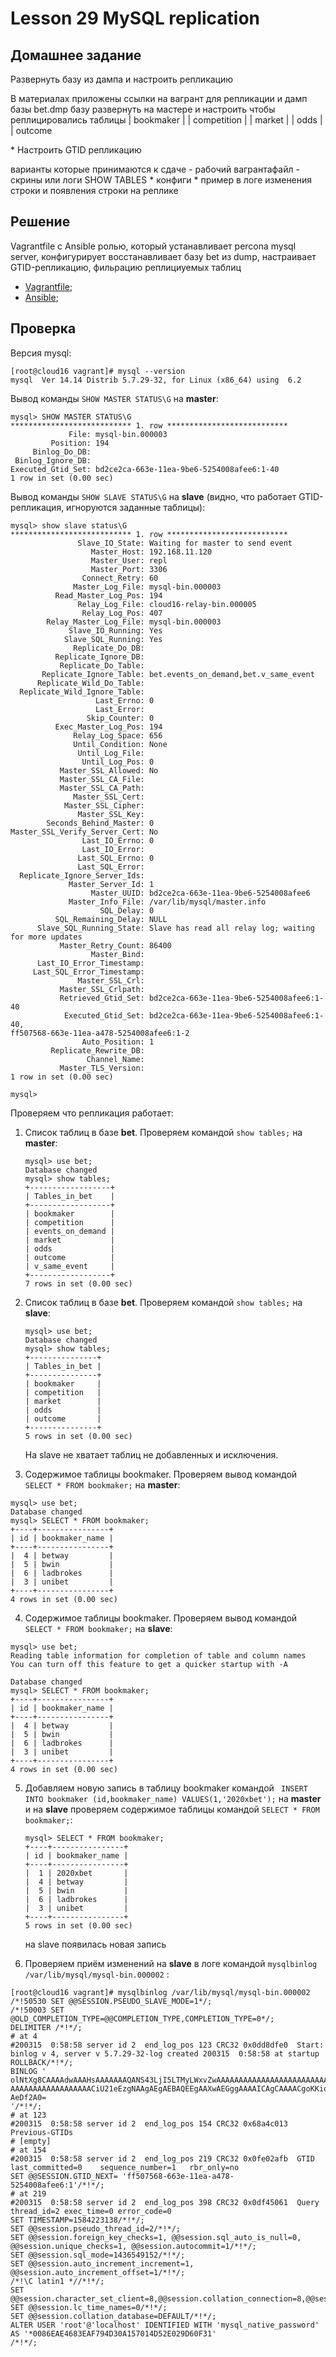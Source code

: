 # Lesson 29 MySQL replication

## Домашнее задание

Развернуть базу из дампа и настроить репликацию

В материалах приложены ссылки на вагрант для репликации
и дамп базы bet.dmp
базу развернуть на мастере
и настроить чтобы реплицировались таблицы
| bookmaker |
| competition |
| market |
| odds |
| outcome

\* Настроить GTID репликацию

варианты которые принимаются к сдаче
\- рабочий вагрантафайл
\- скрины или логи SHOW TABLES
\* конфиги
\* пример в логе изменения строки и появления строки на реплике

## Решение

 Vagrantfile с Ansible ролью, который устанавливает percona mysql server, конфигурирует восстанавливает базу  bet из  dump, настраивает GTID-репликацию, фильрацию реплициуемых таблиц

 - [Vagrantfile](Vagrantfile);
 - [Ansible](ansible/roles);

##  Проверка

Версия mysql:

```
[root@cloud16 vagrant]# mysql --version
mysql  Ver 14.14 Distrib 5.7.29-32, for Linux (x86_64) using  6.2
```

  Вывод команды `SHOW MASTER STATUS\G` на **master**:

```
mysql> SHOW MASTER STATUS\G
*************************** 1. row ***************************
             File: mysql-bin.000003
         Position: 194
     Binlog_Do_DB:
 Binlog_Ignore_DB:
Executed_Gtid_Set: bd2ce2ca-663e-11ea-9be6-5254008afee6:1-40
1 row in set (0.00 sec)

```

  Вывод команды `SHOW SLAVE STATUS\G` на **slave** (видно, что работает GTID-репликация, игноруются заданные таблицы):

```
mysql> show slave status\G
*************************** 1. row ***************************
               Slave_IO_State: Waiting for master to send event
                  Master_Host: 192.168.11.120
                  Master_User: repl
                  Master_Port: 3306
                Connect_Retry: 60
              Master_Log_File: mysql-bin.000003
          Read_Master_Log_Pos: 194
               Relay_Log_File: cloud16-relay-bin.000005
                Relay_Log_Pos: 407
        Relay_Master_Log_File: mysql-bin.000003
             Slave_IO_Running: Yes
            Slave_SQL_Running: Yes
              Replicate_Do_DB:
          Replicate_Ignore_DB:
           Replicate_Do_Table:
       Replicate_Ignore_Table: bet.events_on_demand,bet.v_same_event
      Replicate_Wild_Do_Table:
  Replicate_Wild_Ignore_Table:
                   Last_Errno: 0
                   Last_Error:
                 Skip_Counter: 0
          Exec_Master_Log_Pos: 194
              Relay_Log_Space: 656
              Until_Condition: None
               Until_Log_File:
                Until_Log_Pos: 0
           Master_SSL_Allowed: No
           Master_SSL_CA_File:
           Master_SSL_CA_Path:
              Master_SSL_Cert:
            Master_SSL_Cipher:
               Master_SSL_Key:
        Seconds_Behind_Master: 0
Master_SSL_Verify_Server_Cert: No
                Last_IO_Errno: 0
                Last_IO_Error:
               Last_SQL_Errno: 0
               Last_SQL_Error:
  Replicate_Ignore_Server_Ids:
             Master_Server_Id: 1
                  Master_UUID: bd2ce2ca-663e-11ea-9be6-5254008afee6
             Master_Info_File: /var/lib/mysql/master.info
                    SQL_Delay: 0
          SQL_Remaining_Delay: NULL
      Slave_SQL_Running_State: Slave has read all relay log; waiting for more updates
           Master_Retry_Count: 86400
                  Master_Bind:
      Last_IO_Error_Timestamp:
     Last_SQL_Error_Timestamp:
               Master_SSL_Crl:
           Master_SSL_Crlpath:
           Retrieved_Gtid_Set: bd2ce2ca-663e-11ea-9be6-5254008afee6:1-40
            Executed_Gtid_Set: bd2ce2ca-663e-11ea-9be6-5254008afee6:1-40,
ff507568-663e-11ea-a478-5254008afee6:1-2
                Auto_Position: 1
         Replicate_Rewrite_DB:
                 Channel_Name:
           Master_TLS_Version:
1 row in set (0.00 sec)

mysql>

```

Проверяем что репликация работает:

1. Список таблиц  в базе **bet**. Проверяем командой `show tables;` на **master**:

   ```
   mysql> use bet;
   Database changed
   mysql> show tables;
   +------------------+
   | Tables_in_bet    |
   +------------------+
   | bookmaker        |
   | competition      |
   | events_on_demand |
   | market           |
   | odds             |
   | outcome          |
   | v_same_event     |
   +------------------+
   7 rows in set (0.00 sec)
   ```

2. Список таблиц  в базе **bet**. Проверяем командой `show tables;` на **slave**:

   ```
   mysql> use bet;
   Database changed
   mysql> show tables;
   +---------------+
   | Tables_in_bet |
   +---------------+
   | bookmaker     |
   | competition   |
   | market        |
   | odds          |
   | outcome       |
   +---------------+
   5 rows in set (0.00 sec)
   ```

   На  slave не хватает таблиц не добавленных и исключения.

3. Содержимое таблицы bookmaker. Проверяем вывод командой  `SELECT * FROM bookmaker;` на **master**:

```
mysql> use bet;
Database changed
mysql> SELECT * FROM bookmaker;
+----+----------------+
| id | bookmaker_name |
+----+----------------+
|  4 | betway         |
|  5 | bwin           |
|  6 | ladbrokes      |
|  3 | unibet         |
+----+----------------+
4 rows in set (0.00 sec)
```

4. Содержимое таблицы bookmaker. Проверяем вывод командой  `SELECT * FROM bookmaker;` на **slave**:

```
mysql> use bet;
Reading table information for completion of table and column names
You can turn off this feature to get a quicker startup with -A

Database changed
mysql> SELECT * FROM bookmaker;
+----+----------------+
| id | bookmaker_name |
+----+----------------+
|  4 | betway         |
|  5 | bwin           |
|  6 | ladbrokes      |
|  3 | unibet         |
+----+----------------+
4 rows in set (0.00 sec)
```

5. Добавляем новую запись в таблицу bookmaker командой ` INSERT INTO bookmaker (id,bookmaker_name) VALUES(1,'2020xbet');` на **master** и на **slave** проверяем  содержимое таблицы командой `SELECT * FROM bookmaker;`:

   ```
   mysql> SELECT * FROM bookmaker;
   +----+----------------+
   | id | bookmaker_name |
   +----+----------------+
   |  1 | 2020xbet       |
   |  4 | betway         |
   |  5 | bwin           |
   |  6 | ladbrokes      |
   |  3 | unibet         |
   +----+----------------+
   5 rows in set (0.00 sec)
   ```

   на slave появилась новая запись

6. Проверяем приём изменений на **slave** в логе командой ```mysqlbinlog /var/lib/mysql/mysql-bin.000002``` :

```
[root@cloud16 vagrant]# mysqlbinlog /var/lib/mysql/mysql-bin.000002
/*!50530 SET @@SESSION.PSEUDO_SLAVE_MODE=1*/;
/*!50003 SET @OLD_COMPLETION_TYPE=@@COMPLETION_TYPE,COMPLETION_TYPE=0*/;
DELIMITER /*!*/;
# at 4
#200315  0:58:58 server id 2  end_log_pos 123 CRC32 0x0dd8dfe0 	Start: binlog v 4, server v 5.7.29-32-log created 200315  0:58:58 at startup
ROLLBACK/*!*/;
BINLOG '
olNtXg8CAAAAdwAAAHsAAAAAAAQANS43LjI5LTMyLWxvZwAAAAAAAAAAAAAAAAAAAAAAAAAAAAAA
AAAAAAAAAAAAAAAAAACiU21eEzgNAAgAEgAEBAQEEgAAXwAEGggAAAAICAgCAAAACgoKKioAEjQA
AeDf2A0=
'/*!*/;
# at 123
#200315  0:58:58 server id 2  end_log_pos 154 CRC32 0x68a4c013 	Previous-GTIDs
# [empty]
# at 154
#200315  0:58:58 server id 2  end_log_pos 219 CRC32 0x0fe02afb 	GTID	last_committed=0	sequence_number=1	rbr_only=no
SET @@SESSION.GTID_NEXT= 'ff507568-663e-11ea-a478-5254008afee6:1'/*!*/;
# at 219
#200315  0:58:58 server id 2  end_log_pos 398 CRC32 0x0df45061 	Query	thread_id=2	exec_time=0	error_code=0
SET TIMESTAMP=1584223138/*!*/;
SET @@session.pseudo_thread_id=2/*!*/;
SET @@session.foreign_key_checks=1, @@session.sql_auto_is_null=0, @@session.unique_checks=1, @@session.autocommit=1/*!*/;
SET @@session.sql_mode=1436549152/*!*/;
SET @@session.auto_increment_increment=1, @@session.auto_increment_offset=1/*!*/;
/*!\C latin1 *//*!*/;
SET @@session.character_set_client=8,@@session.collation_connection=8,@@session.collation_server=8/*!*/;
SET @@session.lc_time_names=0/*!*/;
SET @@session.collation_database=DEFAULT/*!*/;
ALTER USER 'root'@'localhost' IDENTIFIED WITH 'mysql_native_password' AS '*0086EAE4683EAF794D30A157014D52E029D60F31'
/*!*/;
```